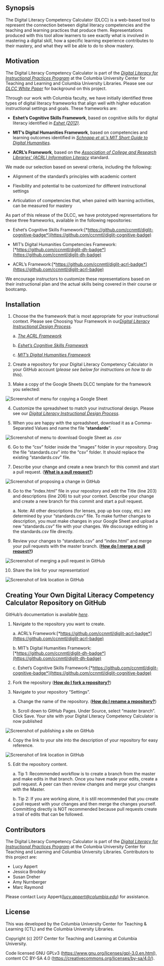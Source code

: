 **Synopsis**
----------------------------------------

The Digital Literacy Competency Calculator (DLCC) is a web-based tool to represent the connection between digital literacy competencies and the teaching and learning practices that produce them. Representations produced with this tool allow learners to see exactly what is involved in mastering a digital skill, how a specific learning experience contributes to their mastery, and what they will be able to do to show mastery.

**Motivation**
-------------------------------------------

The Digital Literacy Competency Calculator is part of the [*Digital Literacy for Instructional Practices Program*](http://ctl.columbia.edu/programs/seminars/digital-literacy-instructional-practices/) at the Columbia University Center for Teaching and Learning and Columbia University Libraries. Please see our [*DLCC White Paper*](https://docs.google.com/document/d/11Em2vX-jJw_4QoP62STwVo1i5cNi81ARft9j7gOQsoA/edit?usp=sharing) for background on this project.

Through our work with Columbia faculty, we have initially identified three types of digital literacy frameworks that align well with higher education instructional settings and goals. These frameworks are:

-   **Eshet’s Cognitive Skills Framework**, based on cognitive skills for digital literacy identified in [*Eshet (2012)*](http://iisit.org/Vol9/IISITv9p267-276Eshet021.pdf).

-   **MIT’s Digital Humanities Framework**, based on competencies and learning outcomes identified in [*Schnapp et al.’s MIT Short Guide to Digital Humanities*](http://jeffreyschnapp.com/wp-content/uploads/2013/01/D_H_ShortGuide.pdf).

-   **ACRL’s Framework**, based on the [*Association of College and Research Libraries’ (ACRL) Information Literacy*](http://www.ala.org/acrl/standards/ilframework) standard.

We made our selection based on several criteria, including the
following:

-   Alignment of the standard’s principles with academic content

-   Flexibility and potential to be customized for different instructional settings

-   Articulation of competencies that, when paired with learning activities, can be measured for mastery

As part of this release of the DLCC, we have prototyped representations
for these three frameworks, available in the following repositories:

-   Eshet’s Cognitive Skills Framework:[*https://github.com/ccnmtl/diglit-cognitive-badge*](https://github.com/ccnmtl/diglit-cognitive-badge)

-   MIT’s Digital Humanities Competencies Framework:[*https://github.com/ccnmtl/diglit-dh-badge*](https://github.com/ccnmtl/diglit-dh-badge)

-   ACRL’s Framework:[*https://github.com/ccnmtl/diglit-acrl-badge*](https://github.com/ccnmtl/diglit-acrl-badge)

We encourage instructors to customize these representations based on
their instructional plan and the actual skills being covered in their
course or bootcamp.

**Installation**
------------------------------------------------------------------

1.  Choose the the framework that is most appropriate for your instructional context. Please see Choosing Your Framework in our[*Digital Literacy Instructional Design Process*](https://docs.google.com/document/d/1dChIUmHyUDAgzAV5Wt3h8QZlkrqedgSnR0bsoQz2U9w/edit?usp=sharing).

    a.  [*The ACRL Framework*](https://docs.google.com/spreadsheets/d/1Im8N3deuB-bLaRadCevr2vpb-CjO_EThNtvV-mdBpwY/edit?usp=sharing)

    b.  [*Eshet’s Cognitive Skills Framework*](https://docs.google.com/spreadsheets/d/12kCXyRT_QJ7gI0yYF4TMSK-Dlie3Yj1fc-vH0_5giCI/edit?usp=sharing)

    c.  [*MIT’s Digital Humanities Framework*](https://docs.google.com/spreadsheets/d/1ZjeoO_hf3EbodS1-SUxg9jrViDcENWSGBrefv702TJI/edit?usp=sharing)

2.  Create a repository for your Digital Literacy Competency Calculator in your GitHub account (*please see below for instructions on how to do this*).

3.  Make a copy of the Google Sheets DLCC template for the framework you selected:

![Screenshot of menu for copying a Google Sheet](images/Make_A_Copy_Google_Sheet.png)

4.  Customize the spreadsheet to match your instructional design. Please see our [*Digital Literacy Instructional Design Process*](https://docs.google.com/document/d/1dChIUmHyUDAgzAV5Wt3h8QZlkrqedgSnR0bsoQz2U9w/edit?usp=sharing).

5.  When you are happy with the spreadsheet, download it as a Comma-Separated Values and name the file “**standards**”.

![Screenshot of menu to download Google Sheet as .csv](images/Download_As_CSV_Google_Sheet.png)

6.  Go to the “csv” folder inside the “images” folder in your repository. Drag the file “standards.csv” into the “csv” folder. It should replace the existing “standards.csv” file.

7.  Describe your change and create a new branch for this commit and start a pull request. ([**What is a pull request?**](https://help.github.com/articles/about-pull-requests/))

![Screenshot of proposing a change in GitHub](images/Propose_Changes_GitHub.png)

8.  Go to the “index.html” file in your repository and edit the Title (line 203) and descriptions (line 206) to suit your context. Describe your change and create a new branch for this commit and start a pull request.

    a.  Note: All other descriptions (for lenses, pop up box copy, etc.) are determined by your “standards.csv” file. To make further changes to description, you must make changes in your Google Sheet and upload a new “standards.csv” file with your changes. We discourage editing in the standards.csv file directly.

9.  Review your changes to “standards.csv” and “index.html” and merge your pull requests with the master branch. (**[How do I merge a pull request?](https://help.github.com/articles/merging-a-pull-request/))**

![Screenshot of merging a pull request in GitHub](images/Merge_Pull_Request_GitHub.png)

10.  Share the link for your representation!

![Screenshot of link location in GitHub](images/Share_Link_GitHub.png)

**Creating Your Own Digital Literacy Competency Calculator Repository on GitHub**
------------------------------------------------------------------

GitHub’s documentation is available [*here*](https://help.github.com/).

1.  Navigate to the repository you want to create.

    a.  ACRL’s Framework:[*https://github.com/ccnmtl/diglit-acrl-badge*](https://github.com/ccnmtl/diglit-acrl-badge)

    b.  MIT’s Digital Humanities Framework:[*https://github.com/ccnmtl/diglit-dh-badge*](https://github.com/ccnmtl/diglit-dh-badge)

    c.  Eshet’s Cognitive Skills Framework:[*https://github.com/ccnmtl/diglit-cognitive-badge*](https://github.com/ccnmtl/diglit-cognitive-badge)

2.  Fork the repository ([**How do I fork a repository?**](https://help.github.com/articles/fork-a-repo/))

3.  Navigate to your repository “Settings”.

    a.  Change the name of the repository. ([**How do I rename a repository?**](https://help.github.com/articles/renaming-a-repository/))

    b.  Scroll down to GitHub Pages. Under Source, select “master branch”. Click Save. Your site with your Digital Literacy Competency Calculator is now published

![Screenshot of publishing a site on GitHub](images/Publish_Site_GitHub.png)

4.  Copy the link to your site into the description of your repository for easy reference.

![Screenshot of link location in GitHub](images/Share_Link_GitHub.png)

5.  Edit the repository content.

    a.  Tip 1: Recommended workflow is to create a branch from the master and make edits in that branch. Once you have made your edits, create a pull request. A peer can then review changes and merge your changes with the Master.

    b.  Tip 2: If you are working alone, it is still recommended that you create a pull request with your changes and then merge the changes yourself. Committing directly is NOT recommended because pull requests create a trail of edits that can be followed.

**Contributors**
----------------

The Digital Literacy Competency Calculator is part of the [*Digital Literacy for Instructional Practices Program*](http://ctl.columbia.edu/programs/seminars/digital-literacy-instructional-practices/) at the Columbia University Center for Teaching and Learning and Columbia University Libraries. Contributors to this project are:

-   Lucy Appert
-   Jessica Brodsky
-   Susan Dreher
-   Amy Nurnberger
-   Marc Raymond

Please contact Lucy Appert([*lucy.appert@columbia.edu*](mailto:lucy.appert@columbia.edu)) for assistance.

**License**
-----------

This was developed by the Columbia University Center for Teaching & Learning (CTL) and the Columbia University Libraries.

Copyright (c) 2017 Center for Teaching and Learning at Columbia University.

Code licensed GNU GPLv3 (https://www.gnu.org/licenses/gpl-3.0.en.html), content CC BY-SA 4.0 (https://creativecommons.org/licenses/by-sa/4.0/).
